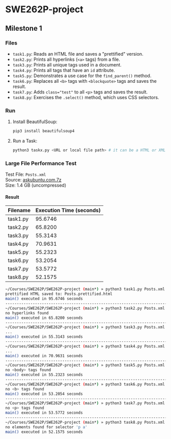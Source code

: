 # SWE262P-project

## Milestone 1

### Files

- `task1.py`: Reads an HTML file and saves a "prettified" version.
- `task2.py`: Prints all hyperlinks (`<a>` tags) from a file.
- `task3.py`: Prints all unique tags used in a document.
- `task4.py`: Prints all tags that have an `id` attribute.
- `task5.py`: Demonstrates a use case for the `find_parent()` method.
- `task6.py`: Replaces all `<b>` tags with `<blockquote>` tags and saves the result.
- `task7.py`: Adds `class="test"` to all `<p>` tags and saves the result.
- `task8.py`: Exercises the `.select()` method, which uses CSS selectors.

### Run

1.  Install BeautifulSoup:
    ```bash
    pip3 install beautifulsoup4
    ```

2.  Run a Task:
    ```bash
    python3 taskx.py <URL or local file path> # it can be a HTML or XML file
    ```

### Large File Performance Test

Test File: `Posts.xml`  
Source: [askubuntu.com.7z](https://archive.org/download/stackexchange/askubuntu.com.7z)  
Size: 1.4 GB (uncompressed)

#### Result

| Filename | Execution Time (seconds) |
|---|---|
| task1.py | 95.6746 |
| task2.py | 65.8200 |
| task3.py | 55.3143 |
| task4.py | 70.9631 |
| task5.py | 55.2323 |
| task6.py | 53.2054 |
| task7.py | 53.5772 |
| task8.py | 52.1575 |

```bash
~/Courses/SWE262P/SWE262P-project (main*) » python3 task1.py Posts.xml                                                                ericsong@ERICS-MACBOOK-PRO
prettified HTML saved to: Posts.prettified.html
main() executed in 95.6746 seconds
-----------------------------------------------------------------------------------------------------------------------------------------------------------------
~/Courses/SWE262P/SWE262P-project (main*) » python3 task2.py Posts.xml                                                            1 ↵ ericsong@ERICS-MACBOOK-PRO
no hyperlinks found
main() executed in 65.8200 seconds
-----------------------------------------------------------------------------------------------------------------------------------------------------------------
~/Courses/SWE262P/SWE262P-project (main*) » python3 task3.py Posts.xml                                                            1 ↵ ericsong@ERICS-MACBOOK-PRO
...
main() executed in 55.3143 seconds
-----------------------------------------------------------------------------------------------------------------------------------------------------------------
~/Courses/SWE262P/SWE262P-project (main*) » python3 task4.py Posts.xml                                                            1 ↵ ericsong@ERICS-MACBOOK-PRO
...
main() executed in 70.9631 seconds
-----------------------------------------------------------------------------------------------------------------------------------------------------------------
~/Courses/SWE262P/SWE262P-project (main*) » python3 task5.py Posts.xml                                                                ericsong@ERICS-MACBOOK-PRO
no <body> tags found
main() executed in 55.2323 seconds
-----------------------------------------------------------------------------------------------------------------------------------------------------------------
~/Courses/SWE262P/SWE262P-project (main*) » python3 task6.py Posts.xml                                                                ericsong@ERICS-MACBOOK-PRO
no <b> tags found
main() executed in 53.2054 seconds
-----------------------------------------------------------------------------------------------------------------------------------------------------------------
~/Courses/SWE262P/SWE262P-project (main*) » python3 task7.py Posts.xml                                                                ericsong@ERICS-MACBOOK-PRO
no <p> tags found
main() executed in 53.5772 seconds
-----------------------------------------------------------------------------------------------------------------------------------------------------------------
~/Courses/SWE262P/SWE262P-project (main*) » python3 task8.py Posts.xml                                                                ericsong@ERICS-MACBOOK-PRO
no elements found for selector 'p a'
main() executed in 52.1575 seconds
```
